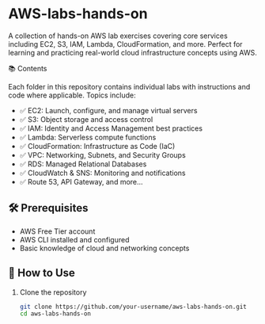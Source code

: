 # AWS-labs-hands-on
 A collection of hands-on AWS lab exercises covering core services including EC2, S3, IAM, Lambda, CloudFormation, and more. Perfect for learning and practicing real-world cloud infrastructure concepts using AWS.


📚 Contents

Each folder in this repository contains individual labs with instructions and code where applicable. Topics include:

- ✅ EC2: Launch, configure, and manage virtual servers
- ✅ S3: Object storage and access control
- ✅ IAM: Identity and Access Management best practices
- ✅ Lambda: Serverless compute functions
- ✅ CloudFormation: Infrastructure as Code (IaC)
- ✅ VPC: Networking, Subnets, and Security Groups
- ✅ RDS: Managed Relational Databases
- ✅ CloudWatch & SNS: Monitoring and notifications
- ✅ Route 53, API Gateway, and more...


## 🛠️ Prerequisites

- AWS Free Tier account
- AWS CLI installed and configured
- Basic knowledge of cloud and networking concepts


## 🚀 How to Use

1. Clone the repository  
   ```bash
   git clone https://github.com/your-username/aws-labs-hands-on.git
   cd aws-labs-hands-on
